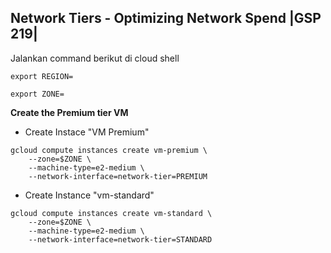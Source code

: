 **Network Tiers - Optimizing Network Spend |GSP 219|**
-
Jalankan command berikut di cloud shell
```
export REGION=
```
```
export ZONE=
```
**Create the Premium tier VM**
- Create Instace "VM Premium"
```
gcloud compute instances create vm-premium \
    --zone=$ZONE \
    --machine-type=e2-medium \
    --network-interface=network-tier=PREMIUM
```
- Create Instance "vm-standard"
```
gcloud compute instances create vm-standard \
    --zone=$ZONE \
    --machine-type=e2-medium \
    --network-interface=network-tier=STANDARD
